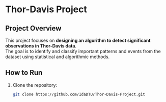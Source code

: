 # Thor-Davis Project

## Project Overview
This project focuses on **designing an algorithm to detect significant observations in Thor-Davis data**.  
The goal is to identify and classify important patterns and events from the dataset using statistical and algorithmic methods.

## How to Run
1. Clone the repository:
   ```bash
   git clone https://github.com/IdaDTU/Thor-Davis-Project.git
